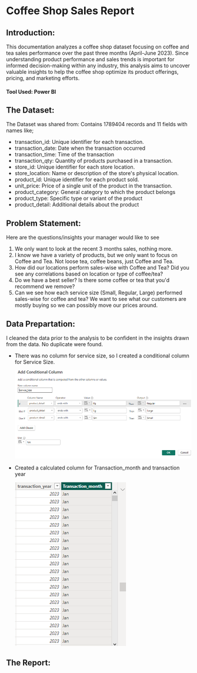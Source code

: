 # Coffee Shop Sales Report

## Introduction:
This documentation analyzes a coffee shop dataset focusing on coffee and tea sales performance over the past three months (April-June 2023). Since understanding product performance and sales trends is important for informed decision-making within any industry, this analysis aims to uncover valuable insights to help the coffee shop optimize its product offerings, pricing, and marketing efforts. 

#### Tool Used: Power BI


## The Dataset: 
The Dataset was shared from: 
Contains 1789404 records and 11 fields with names like;
- transaction_id: Unique identifier for each transaction.
- transaction_date: Date when the transaction occurred
- transaction_time: Time of the transaction
- transaction_qty: Quantity of products purchased in a transaction.
- store_id: Unique identifier for each store location.
- store_location: Name or description of the store's physical location.
- product_id: Unique identifier for each product sold.
- unit_price: Price of a single unit of the product in the transaction.
- product_category: General category to which the product belongs
- product_type: Specific type or variant of the product
- product_detail: Additional details about the product


## Problem Statement: 

Here are the questions/insights your manager would like to see
1) We only want to look at the recent 3 months sales, nothing more. 
2) I know we have a variety of products, but we only want to focus on Coffee and Tea. Not loose tea, coffee beans, just Coffee and Tea.
3) How did our locations perform sales-wise with Coffee and Tea? Did you see any correlations based on location or type of coffee/tea? 
4) Do we have a best seller? Is there some coffee or tea that you'd recommend we remove? 
5) Can we see how each service size (Small, Regular, Large) performed sales-wise for coffee and tea? We want to see what our customers are mostly buying so we can possibly move our prices around.


## Data Prepartation:
 I cleaned the data prior to the analysis to be confident in the insights drawn from the data. No duplicate were found. 
 
 - There was no column for service size, so I created a conditional column for Service Size.

   ![](First_Weekly_Analysis.png)

- Created a calculated column for Transaction_month and transaction year
  
  ![](newcolumn.png)

## The Report:

  

  
